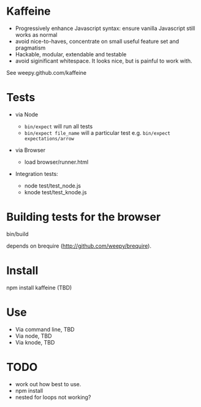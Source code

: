 Kaffeine
========

* Progressively enhance Javascript syntax: ensure vanilla Javascript still works as normal
* avoid nice-to-haves, concentrate on small useful feature set and pragmatism
* Hackable, modular, extendable and testable
* avoid siginificant whitespace. It looks nice, but is painful to work with.


See weepy.github.com/kaffeine


Tests
=====

* via Node
  - <code>bin/expect</code> will run all tests
  - <code>bin/expect file_name</code> will a particular test e.g. <code>bin/expect expectations/arrow</code>
* via Browser
  - load browser/runner.html

* Integration tests:
  - node test/test_node.js
  - knode test/test_knode.js

Building tests for the browser
=====

bin/build

depends on brequire (http://github.com/weepy/brequire). 

Install
=======

npm install kaffeine (TBD)

Use
===

* Via command line, TBD
* Via node, TBD
* Via knode, TBD


TODO
====

* work out how best to use.
* npm install
* nested for loops not working?